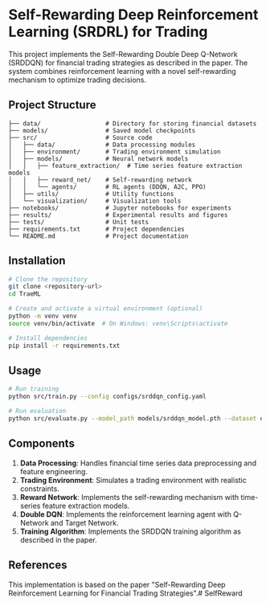 # Self-Rewarding Deep Reinforcement Learning (SRDRL) for Trading

This project implements the Self-Rewarding Double Deep Q-Network (SRDDQN) for financial trading strategies as described in the paper. The system combines reinforcement learning with a novel self-rewarding mechanism to optimize trading decisions.

## Project Structure

```
├── data/                  # Directory for storing financial datasets
├── models/                # Saved model checkpoints
├── src/                   # Source code
│   ├── data/              # Data processing modules
│   ├── environment/       # Trading environment simulation
│   ├── models/            # Neural network models
│   │   ├── feature_extraction/  # Time series feature extraction models
│   │   ├── reward_net/    # Self-rewarding network
│   │   └── agents/        # RL agents (DDQN, A2C, PPO)
│   ├── utils/             # Utility functions
│   └── visualization/     # Visualization tools
├── notebooks/             # Jupyter notebooks for experiments
├── results/               # Experimental results and figures
├── tests/                 # Unit tests
├── requirements.txt       # Project dependencies
└── README.md              # Project documentation
```

## Installation

```bash
# Clone the repository
git clone <repository-url>
cd TraeML

# Create and activate a virtual environment (optional)
python -m venv venv
source venv/bin/activate  # On Windows: venv\Scripts\activate

# Install dependencies
pip install -r requirements.txt
```

## Usage

```bash
# Run training
python src/train.py --config configs/srddqn_config.yaml

# Run evaluation
python src/evaluate.py --model_path models/srddqn_model.pth --dataset data/test_data.csv
```

## Components

1. **Data Processing**: Handles financial time series data preprocessing and feature engineering.
2. **Trading Environment**: Simulates a trading environment with realistic constraints.
3. **Reward Network**: Implements the self-rewarding mechanism with time-series feature extraction models.
4. **Double DQN**: Implements the reinforcement learning agent with Q-Network and Target Network.
5. **Training Algorithm**: Implements the SRDDQN training algorithm as described in the paper.

## References

This implementation is based on the paper "Self-Rewarding Deep Reinforcement Learning for Financial Trading Strategies".# SelfReward
